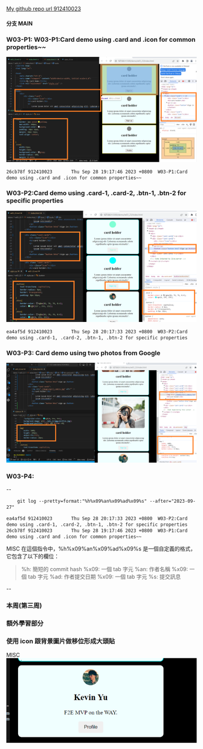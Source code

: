 [My github repo url 912410023](https://github.com/0x55xx5)

#### 分支 MAIN

### W03-P1: W03-P1:Card demo using .card and .icon for common properties~~

![](w03-p1-1.png)

```
26cb78f 912410023       Thu Sep 28 19:17:46 2023 +0800  W03-P1:Card demo using .card and .icon for common properties~~

```

### W03-P2:Card demo using .card-1, .card-2, .btn-1, .btn-2 for specific properties

![](w03-p2-1.png)

```
ea4af5d 912410023       Thu Sep 28 20:17:33 2023 +0800  W03-P2:Card demo using .card-1, .card-2, .btn-1, .btn-2 for specific properties

```

### W03-P3: Card demo using two photos from Google

![](w03-p3-1.png)

### W03-P4:

--

```
    git log --pretty=format:"%h%x09%an%x09%ad%x09%s" --after="2023-09-27"

```

```
ea4af5d 912410023       Thu Sep 28 20:17:33 2023 +0800  W03-P2:Card demo using .card-1, .card-2, .btn-1, .btn-2 for specific properties
26cb78f 912410023       Thu Sep 28 19:17:46 2023 +0800  W03-P1:Card demo using .card and .icon for common properties~~

```

MISC
在這個指令中，%h%x09%an%x09%ad%x09%s 是一個自定義的格式，它包含了以下的欄位：

> %h: 簡短的 commit hash
> %x09: 一個 tab 字元
> %an: 作者名稱
> %x09: 一個 tab 字元
> %ad: 作者提交日期
> %x09: 一個 tab 字元
> %s: 提交訊息

--

### 本周(第三周)

### 額外學習部分

### 使用 icon 跟背景圖片做移位形成大頭貼

MISC
![](misc_cardprofile.png)
